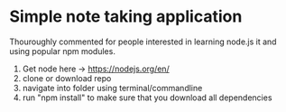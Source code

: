 # Simple note taking application
Thouroughly commented for people interested in learning node.js it and using popular npm modules.
1) Get node here -> https://nodejs.org/en/
2) clone or download repo
3) navigate into folder using terminal/commandline
4) run "npm install" to make sure that you download all dependencies
